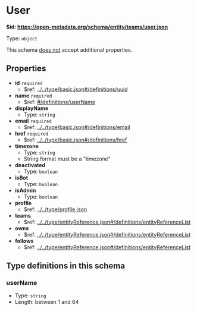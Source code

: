 # User

<b id="httpsopen-metadata.orgschemaentityteamsuser.json">&#36;id: https://open-metadata.org/schema/entity/teams/user.json</b>

Type: `object`

This schema <u>does not</u> accept additional properties.

## Properties
 - **id** `required`
	 - &#36;ref: [../../type/basic.json#/definitions/uuid](....typebasic.mddefinitionsuuid)
 - **name** `required`
	 - &#36;ref: [#/definitions/userName](definitionsusername)
 - **displayName**
	 - Type: `string`
 - **email** `required`
	 - &#36;ref: [../../type/basic.json#/definitions/email](....typebasic.mddefinitionsemail)
 - **href** `required`
	 - &#36;ref: [../../type/basic.json#/definitions/href](....typebasic.mddefinitionshref)
 - **timezone**
	 - Type: `string`
	 - String format must be a "timezone"
 - **deactivated**
	 - Type: `boolean`
 - **isBot**
	 - Type: `boolean`
 - **isAdmin**
	 - Type: `boolean`
 - **profile**
	 - &#36;ref: [../../type/profile.json](....typeprofile.md)
 - **teams**
	 - &#36;ref: [../../type/entityReference.json#/definitions/entityReferenceList](....typeentityreference.mddefinitionsentityreferencelist)
 - **owns**
	 - &#36;ref: [../../type/entityReference.json#/definitions/entityReferenceList](....typeentityreference.mddefinitionsentityreferencelist)
 - **follows**
	 - &#36;ref: [../../type/entityReference.json#/definitions/entityReferenceList](....typeentityreference.mddefinitionsentityreferencelist)


## Type definitions in this schema
### userName

 - Type: `string`
 - Length: between 1 and 64



